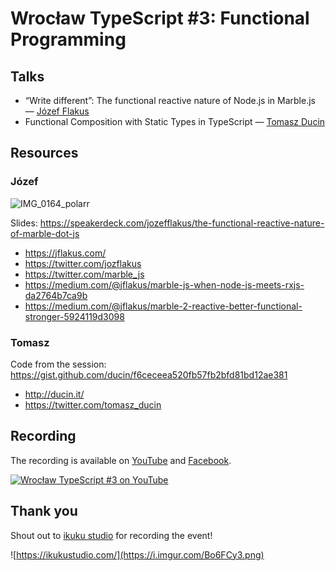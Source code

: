 # Wrocław TypeScript #3: Functional Programming

## Talks

- “Write different”: The functional reactive nature of Node.js in Marble.js — [Józef Flakus](https://github.com/JozefFlakus)
- Functional Composition with Static Types in TypeScript — [Tomasz Ducin](https://github.com/ducin)

## Resources

### Józef

![IMG_0164_polarr](https://user-images.githubusercontent.com/20233319/55204383-11c95c80-51cf-11e9-8285-256ef64c851e.jpg)

Slides: https://speakerdeck.com/jozefflakus/the-functional-reactive-nature-of-marble-dot-js

- https://jflakus.com/
- https://twitter.com/jozflakus
- https://twitter.com/marble_js
- https://medium.com/@jflakus/marble-js-when-node-js-meets-rxjs-da2764b7ca9b
- https://medium.com/@jflakus/marble-2-reactive-better-functional-stronger-5924119d3098

### Tomasz

Code from the session: https://gist.github.com/ducin/f6ceceea520fb57fb2bfd81bd12ae381

- http://ducin.it/
- https://twitter.com/tomasz_ducin

## Recording

The recording is available on [YouTube](https://www.youtube.com/watch?v=IgF44Qz9OpM) and [Facebook](https://www.facebook.com/WrocTypeScript/videos/506890653238440/?__xts__[0]=68.ARATd4ubZm-3qMd0Ax5qFrwpCIcGUomkUoKay_7Bf4K-mhWz-dWA5owBusbjA6yBlacNF1JN55-MEfDoAUgWUNydCeqiOwMPZuafxdmoMDIPdWjXapVSth7R0ZC9z1M01ABx47M_BkZjxhPMTVlVExcsM8VN7GxYFQ8eyAAuC5x33Gcwf4zciOfRbW-d2FYI504L-u0jz8epMg0WnArSK1zo7qCFirNf14pm0oBU8-wc6vRXW5zL13ODSGze_mLuziKsLKdGo6iWekHq_u6C4LNLFEFzEtJfUURaQ0rPFCWplS-4INh2MxcwHTNIM-f2oebwh0vnyQEiP9RNSoXm4BHMhQdVwyoBp0tyIQ&__tn__=-R).

[![Wrocław TypeScript #3 on YouTube](https://img.youtube.com/vi/IgF44Qz9OpM/0.jpg)](https://www.youtube.com/watch?v=IgF44Qz9OpM)

## Thank you

Shout out to [ikuku studio](https://ikukustudio.com/) for recording the event!

![https://ikukustudio.com/](https://i.imgur.com/Bo6FCy3.png)
